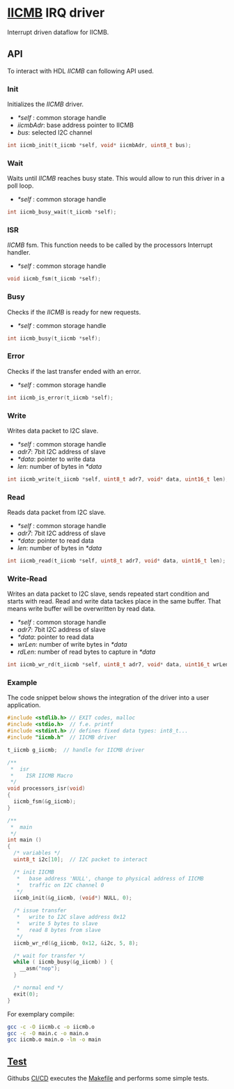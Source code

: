 # [IICMB](./software/irq/iicmb.c) IRQ driver

Interrupt driven dataflow for IICMB.


## API

To interact with HDL _IICMB_ can following API used.


### Init

Initializes the _IICMB_ driver.
 * _*self_ : common storage handle
 * _iicmbAdr_: base address pointer to IICMB
 * _bus_: selected I2C channel

```c
int iicmb_init(t_iicmb *self, void* iicmbAdr, uint8_t bus);
```


### Wait

Waits until _IICMB_ reaches busy state. This would allow to run this driver in a poll loop.
 * _*self_ : common storage handle

```c
int iicmb_busy_wait(t_iicmb *self);
```


### ISR

_IICMB_ fsm. This function needs to be called by the processors Interrupt handler.
 * _*self_ : common storage handle

```c
void iicmb_fsm(t_iicmb *self);
```


### Busy

Checks if the _IICMB_ is ready for new requests.
 * _*self_ : common storage handle

```c
int iicmb_busy(t_iicmb *self);
```


### Error

Checks if the last transfer ended with an error.
 * _*self_ : common storage handle

```c
int iicmb_is_error(t_iicmb *self);
```


### Write

Writes data packet to I2C slave.
 * _*self_ : common storage handle
 * _adr7_: 7bit I2C address of slave
 * _*data_: pointer to write data
 * _len_: number of bytes in _*data_

```c
int iicmb_write(t_iicmb *self, uint8_t adr7, void* data, uint16_t len);
```


### Read

Reads data packet from I2C slave.
 * _*self_ : common storage handle
 * _adr7_: 7bit I2C address of slave
 * _*data_: pointer to read data
 * _len_: number of bytes in _*data_

```c
int iicmb_read(t_iicmb *self, uint8_t adr7, void* data, uint16_t len);
```


### Write-Read

Writes an data packet to I2C slave, sends repeated start condition and starts with read.
Read and write data tackes place in the same buffer. That means write buffer will be
overwritten by read data.
 * _*self_ : common storage handle
 * _adr7_: 7bit I2C address of slave
 * _*data_: pointer to read data
 * _wrLen_: number of write bytes in _*data_
 * _rdLen_: number of read bytes to capture in _*data_

```c
int iicmb_wr_rd(t_iicmb *self, uint8_t adr7, void* data, uint16_t wrLen, uint16_t rdLen);
```


### Example

The code snippet below shows the integration of the driver into a user application.

```c
#include <stdlib.h> // EXIT codes, malloc
#include <stdio.h>  // f.e. printf
#include <stdint.h> // defines fixed data types: int8_t...
#include "iicmb.h"  // IICMB driver

t_iicmb g_iicmb;  // handle for IICMB driver

/**
 *  isr
 *    ISR IICMB Macro
 */
void processors_isr(void)
{
  iicmb_fsm(&g_iicmb);
}

/**
 *  main
 */
int main ()
{
  /* variables */
  uint8_t i2c[10];  // I2C packet to interact

  /* init IICMB
   *   base address 'NULL', change to physical address of IICMB
   *   traffic on I2C channel 0
   */
  iicmb_init(&g_iicmb, (void*) NULL, 0);

  /* issue transfer
   *   write to I2C slave address 0x12
   *   write 5 bytes to slave
   *   read 8 bytes from slave
   */
  iicmb_wr_rd(&g_iicmb, 0x12, &i2c, 5, 8);

  /* wait for transfer */
  while ( iicmb_busy(&g_iicmb) ) {
    __asm("nop");
  }

  /* normal end */
  exit(0);
}
```

For exemplary compile:
```bash
gcc -c -O iicmb.c -o iicmb.o
gcc -c -O main.c -o main.o
gcc iicmb.o main.o -lm -o main
```


## [Test](./software/irq/test/iicmb_test.c)

Githubs [CI/CD](./.github/workflows/c.yml) executes the [Makefile](./software/irq/Makefile) and performs some simple tests.

